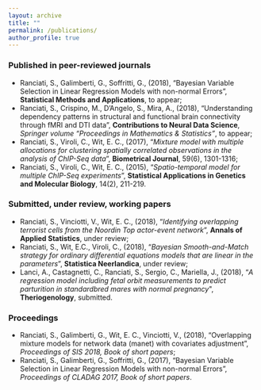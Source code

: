 ```yaml
---
layout: archive
title: ""
permalink: /publications/
author_profile: true
---
```

### Published in peer-reviewed journals

* Ranciati, S., Galimberti, G., Soffritti, G., (2018), “Bayesian Variable Selection in Linear Regression Models with non-normal Errors”, **Statistical Methods and Applications**, to appear;
* Ranciati, S., Crispino, M., D’Angelo, S., Mira, A., (2018), “Understanding dependency patterns in structural and functional brain connectivity through fMRI and DTI data”, **Contributions to Neural Data Science**, *Springer volume “Proceedings in Mathematics & Statistics”*, to appear;
* Ranciati, S., Viroli, C., Wit, E. C., (2017), “*Mixture model with multiple allocations for clustering spatially correlated observations in the analysis of ChIP-Seq data*”, **Biometrical Journal**, 59(6), 1301-1316;
* Ranciati, S., Viroli, C., Wit, E. C., (2015), “*Spatio-temporal model for multiple ChIP-Seq experiments*”, **Statistical Applications in Genetics and Molecular Biology**, 14(2), 211-219.

### Submitted, under review, working papers

* Ranciati, S., Vinciotti, V., Wit, E. C., (2018), “*Identifying overlapping terrorist cells from the Noordin Top actor-event network*”, **Annals of Applied Statistics**, under review;
* Ranciati, S., Wit, E.C., Viroli, C., (2018), “*Bayesian Smooth-and-Match strategy for ordinary differential equations models that are linear in the parameters*”, **Statistica Neerlandica**, under review;
* Lanci, A., Castagnetti, C., Ranciati, S., Sergio, C., Mariella, J., (2018), “*A regression model including fetal orbit measurements to predict parturition in standardbred mares with normal pregnancy*", **Theriogenology**, submitted.

### Proceedings

* Ranciati, S., Galimberti, G., Wit, E. C., Vinciotti, V., (2018), “Overlapping mixture models for network data (manet) with covariates adjustment”, *Proceedings of SIS 2018, Book of short papers*;
* Ranciati, S., Galimberti, G., Soffritti, G., (2017), “Bayesian Variable Selection in Linear Regression Models with non-normal Errors”, *Proceedings of CLADAG 2017, Book of short papers*.
